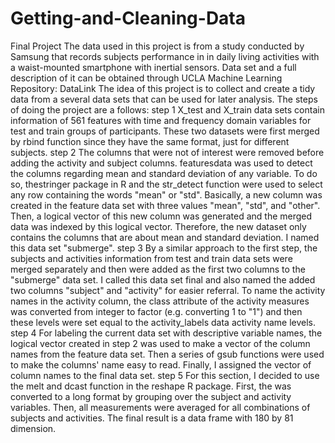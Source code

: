 # Getting-and-Cleaning-Data
Final Project
The data used in this project is from a study conducted by Samsung that records subjects performance in in daily living activities with a waist-mounted smartphone with inertial sensors. Data set and a full description of it can be obtained through UCLA Machine Learning Repository:
DataLink
The idea of this project is to collect and create a tidy data from a several data sets that can be used for later analysis. The steps of doing the project are a follows:
step 1
X_test and X_train data sets contain information of 561 features with time and frequency domain variables for test and train groups of participants. These two datasets were first merged by rbind function since they have the same format, just for different subjects.
step 2
The columns that were not of interest were removed before adding the activity and subject columns. featuresdata was used to detect the columns regarding mean and standard deviation of any variable. To do so, thestringer package in R and the str_detect function were used to select any row containing the words "mean" or "std". Basically, a new column was created in the feature data set with three values "mean", "std", and "other". Then, a logical vector of this new column was generated and the merged data was indexed by this logical vector. Therefore, the new dataset only contains the columns that are about mean and standard deviation. I named this data set "submerge".
step 3
By a similar approach to the first step, the subjects and activities information from test and train data sets were merged separately and then were added as the first two columns to the "submerge" data set. I called this data set final and also named the added two columns "subject" and "activity" for easier referral. To name the activity names in the activity column, the class attribute of the activity measures was converted from integer to factor (e.g. converting 1 to "1") and then these levels were set equal to the activity_labels data activity name levels.
step 4
For labeling the current data set with descriptive variable names, the logical vector created in step 2 was used to make a vector of the column names from the feature data set. Then a series of gsub functions were used to make the columns' name easy to read. Finally, I assigned the vector of column names to the final data set.
step 5
For this section, I decided to use the melt and dcast function in the reshape R package. First, the was converted to a long format by grouping over the subject and activity variables. Then, all measurements were averaged for all combinations of subjects and activities. The final result is a data frame with 180 by 81 dimension.

